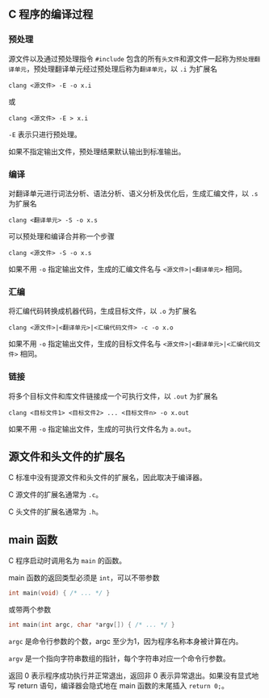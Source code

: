 ## C 程序的编译过程

### 预处理

源文件以及通过预处理指令 `#include` 包含的所有`头文件`和源文件一起称为`预处理翻译单元`，预处理翻译单元经过预处理后称为`翻译单元`，以 `.i` 为扩展名

```
clang <源文件> -E -o x.i
```

或

```
clang <源文件> -E > x.i
```

`-E` 表示只进行预处理。

如果不指定输出文件，预处理结果默认输出到标准输出。

### 编译

对翻译单元进行词法分析、语法分析、语义分析及优化后，生成汇编文件，以 `.s` 为扩展名

```
clang <翻译单元> -S -o x.s
```

可以预处理和编译合并称一个步骤

```
clang <源文件> -S -o x.s
```

如果不用 `-o` 指定输出文件，生成的汇编文件名与 `<源文件>|<翻译单元>` 相同。

### 汇编

将汇编代码转换成机器代码，生成目标文件，以 `.o` 为扩展名

```
clang <源文件>|<翻译单元>|<汇编代码文件> -c -o x.o
```

如果不用 `-o` 指定输出文件，生成的目标文件名与 `<源文件>|<翻译单元>|<汇编代码文件>` 相同。

### 链接

将多个目标文件和库文件链接成一个可执行文件，以 `.out` 为扩展名

```
clang <目标文件1> <目标文件2> ... <目标文件n> -o x.out
```

如果不用 `-o` 指定输出文件，生成的可执行文件名为 `a.out`。

## 源文件和头文件的扩展名

C 标准中没有提源文件和头文件的扩展名，因此取决于编译器。

C 源文件的扩展名通常为 `.c`。

C 头文件的扩展名通常为 `.h`。

## main 函数

C 程序启动时调用名为 `main` 的函数。

main 函数的返回类型必须是 `int`，可以不带参数

```c
int main(void) { /* ... */ }
```

或带两个参数

```c
int main(int argc, char *argv[]) { /* ... */ }
```

`argc` 是命令行参数的个数，argc 至少为1，因为程序名称本身被计算在内。

`argv` 是一个指向字符串数组的指针，每个字符串对应一个命令行参数。

返回 0 表示程序成功执行并正常退出，返回非 0 表示异常退出。如果没有显式地写 return 语句，编译器会隐式地在 main 函数的末尾插入 `return 0;`。 
